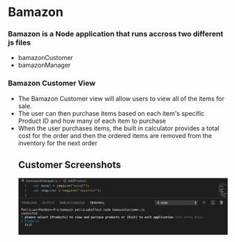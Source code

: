 <h1>Bamazon</h1>
<h3>Bamazon is a Node application that runs accross two different js files</h3>
<ul>
<li>bamazonCustomer</li>
<li>bamazonManager</li>
</ul>
<h3>Bamazon Customer View</h3>
<ul>
<li>The Bamazon Customer view will allow users to view all of the items for sale.</li>
<li>The user can then purchase items based on each item's specific Product ID and how many of each item to purchase</li>
<li>When the user purchases items, the built in calculator provides a total cost for the order and then the ordered items are removed from the inventory for the next order</li>
<h2>Customer Screenshots</h2>
<img src="images/ss1.png">
